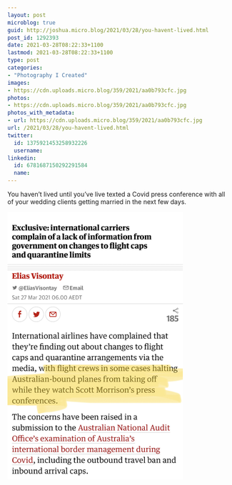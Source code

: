 ```yaml
---
layout: post
microblog: true
guid: http://joshua.micro.blog/2021/03/28/you-havent-lived.html
post_id: 1292393
date: 2021-03-28T08:22:33+1100
lastmod: 2021-03-28T08:22:33+1100
type: post
categories:
- "Photography I Created"
images:
- https://cdn.uploads.micro.blog/359/2021/aa0b793cfc.jpg
photos:
- https://cdn.uploads.micro.blog/359/2021/aa0b793cfc.jpg
photos_with_metadata:
- url: https://cdn.uploads.micro.blog/359/2021/aa0b793cfc.jpg
url: /2021/03/28/you-havent-lived.html
twitter:
  id: 1375921453258932226
  username: 
linkedin:
  id: 6781687150292291584
  name: 
---
```

You haven’t lived until you’ve live texted a Covid press conference with all of your wedding clients getting married in the next few days.

<img src="uploads/2021/aa0b793cfc.jpg" width="393" height="600" alt="" />
